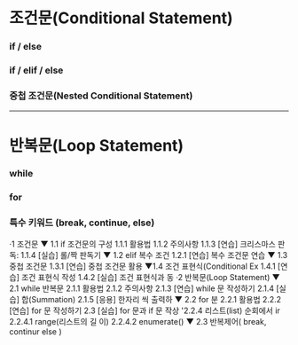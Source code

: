 # 조건문(Conditional Statement)

### if / else



### if / elif / else



### 중첩 조건문(Nested Conditional Statement)





---



# 반복문(Loop Statement)

### while



### for



### 특수 키워드 (break, continue, else)







·1 조건문
▼ 1.1 if 조건문의 구성
1.1.1 활용법
1.1.2 주의사항
1.1.3 [연습] 크리스마스 판독:
1.1.4 [실습] 롤/짝 판독기
▼ 1.2 elif 복수 조건
1.2.1 [연습] 복수 조건문 연습
▼ 1.3 중첩 조건문
1.3.1 [연습] 중첩 조건문 활용
▼1.4 조건 표현식(Conditional Ex
1.4.1 [연습] 조건 표현식 작성
1.4.2 [실습] 조건 표현식과 동
·2 반복문(Loop Statement)
▼ 2.1 while 반복문
2.1.1 활용법
2.1.2 주의사항
2.1.3 [연습] while 문 작성하기
2.1.4 [실습] 합(Summation)
2.1.5 [응용] 한자리 씩 출력하
▼ 2.2 for 분
2.2.1 활용법
2.2.2 [연습] for 문 작성하기
2.3 [실습] for 문과 if 문 작상
'2.2.4 리스트(list) 순회에서 ir
2.2.4.1 range(리스트의 길
이)
2.2.4.2 enumerate()
▼ 2.3 반복제어( break, continur
else )
